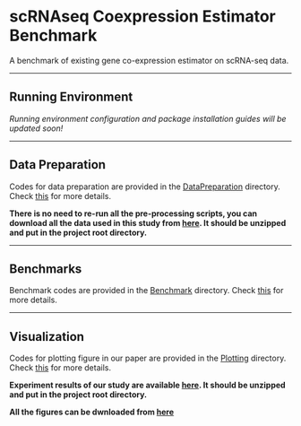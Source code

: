 # scRNAseq Coexpression Estimator Benchmark

A benchmark of existing gene co-expression estimator on scRNA-seq data.

-----

## Running Environment

*Running environment configuration and package installation guides will be updated soon!*

-----

## Data Preparation

Codes for data preparation are provided in the [DataPreparation](./DataPreparation/) directory. Check [this](./DataPreparation/README.md) for more details. 

**There is no need to re-run all the pre-processing scripts, you can download all the data used in this study from [here](https://drive.google.com/file/d/1Tmw9mKN20jTcsVcDVxIgbM3xV_7ozDGw/view?usp=sharing). It should be unzipped and put in the project root directory.**

-----

## Benchmarks

Benchmark codes are provided in the [Benchmark](./Benchmark/) directory. Check [this](./Benchmark/README.md) for more details. 


-----

## Visualization

Codes for plotting figure in our paper are provided in the [Plotting](./Plotting/) directory. Check [this](./Plotting//README.md) for more details. 

**Experiment results of our study are available [here](https://drive.google.com/file/d/1t6SF6GXOHYJCj-pCzhyV9ZG9OZlxY81R/view?usp=sharing). It should be unzipped and put in the project root directory.**

**All the figures can be dwnloaded from [here](https://drive.google.com/file/d/17JL2Gv2KIsEhtwOiuVqCHixG_DXpVumn/view?usp=sharing)**